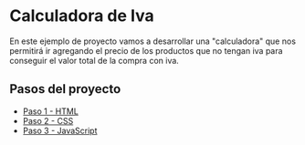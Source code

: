 # Calculadora de Iva

En este ejemplo de proyecto vamos a desarrollar una "calculadora" que nos permitirá ir agregando el precio de los productos que no tengan iva para conseguir el valor total de la compra con iva.

## Pasos del proyecto

* [Paso 1 - HTML](https://github.com/PTF-CMD/Taller-Inicial/tree/master/ProyectosEjemplo/reloj/Paso1-HTML)
* [Paso 2 - CSS](https://github.com/PTF-CMD/Taller-Inicial/tree/master/ProyectosEjemplo/reloj/Paso2-CSS)
* [Paso 3 - JavaScript](https://github.com/PTF-CMD/Taller-Inicial/tree/master/ProyectosEjemplo/reloj/Paso3-JS)

